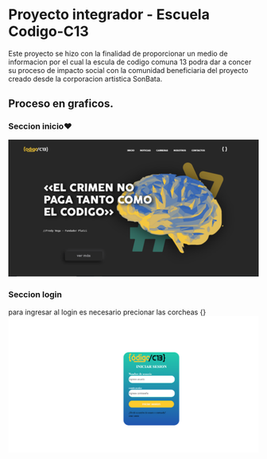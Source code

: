 
# Proyecto integrador - Escuela Codigo-C13

Este proyecto se hizo con la finalidad de proporcionar un medio de informacion por el cual la escula de codigo comuna 13 podra dar a concer su proceso de impacto social con la comunidad beneficiaria del proyecto creado desde la corporacion artistica SonBata.
## Proceso en graficos.

### Seccion inicio❤
![App Screenshot](./PROCESO/Inicio%20%231.png)

### Seccion login
para ingresar al login es necesario precionar las corcheas {}
![App Screenshot](./PROCESO/login%20%231.png)

